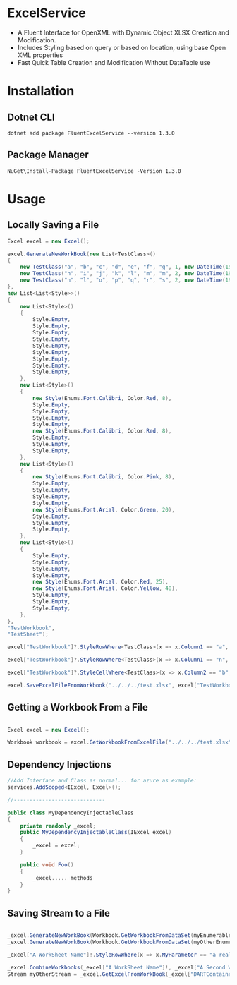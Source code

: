 # ExcelService
- A Fluent Interface for OpenXML with Dynamic Object XLSX Creation and Modification. 
- Includes Styling based on query or based on location, using base Open XML properties
- Fast Quick Table Creation and Modification Without DataTable use

# Installation

## Dotnet CLI
`
dotnet add package FluentExcelService --version 1.3.0
`
## Package Manager  
`
NuGet\Install-Package FluentExcelService -Version 1.3.0
`
# Usage

## Locally Saving a File 
```csharp
Excel excel = new Excel();

excel.GenerateNewWorkBook(new List<TestClass>()
{
    new TestClass("a", "b", "c", "d", "e", "f", "g", 1, new DateTime(1999, 12, 08)),
    new TestClass("h", "i", "j", "k", "l", "m", "m", 2, new DateTime(1998, 11, 07)),
    new TestClass("n", "l", "o", "p", "q", "r", "s", 2, new DateTime(1998, 11, 07)),
},
new List<List<Style>>()
{ 
    new List<Style>()
    { 
        Style.Empty,
        Style.Empty,
        Style.Empty,
        Style.Empty,
        Style.Empty,
        Style.Empty,
        Style.Empty,
        Style.Empty,
        Style.Empty,
    },
    new List<Style>()
    {
        new Style(Enums.Font.Calibri, Color.Red, 8),
        Style.Empty,
        Style.Empty,
        Style.Empty,
        Style.Empty,
        new Style(Enums.Font.Calibri, Color.Red, 8),
        Style.Empty,
        Style.Empty,
        Style.Empty,
    },
    new List<Style>()
    {
        new Style(Enums.Font.Calibri, Color.Pink, 8),
        Style.Empty,
        Style.Empty,
        Style.Empty,
        Style.Empty,
        new Style(Enums.Font.Arial, Color.Green, 20),
        Style.Empty,
        Style.Empty,
        Style.Empty,
    },
    new List<Style>()
    {
        Style.Empty,
        Style.Empty,
        Style.Empty,
        Style.Empty,
        new Style(Enums.Font.Arial, Color.Red, 25),
        new Style(Enums.Font.Arial, Color.Yellow, 48),
        Style.Empty,
        Style.Empty,
        Style.Empty,
    },
},
"TestWorkbook",
"TestSheet");

excel["TestWorkbook"]?.StyleRowWhere<TestClass>(x => x.Column1 == "a", new Style(Enums.Font.Arial, Color.Green, 65));

excel["TestWorkbook"]?.StyleRowWhere<TestClass>(x => x.Column1 == "n", new Style(Enums.Font.Arial, Color.Red, 25));

excel["TestWorkbook"]?.StyleCellWhere<TestClass>(x => x.Column2 == "b", new Style(Enums.Font.Calibri, Color.Aqua, 30));

excel.SaveExcelFileFromWorkbook("../../../test.xlsx", excel["TestWorkbook"] ?? throw new NullReferenceException("Invalid Container"));
```

## Getting a Workbook From a File

```csharp

Excel excel = new Excel();

Workbook workbook = excel.GetWorkbookFromExcelFile("../../../test.xlsx");


```

## Dependency Injections
```csharp
//Add Interface and Class as normal... for azure as example:
services.AddScoped<IExcel, Excel>();

//-----------------------------

public class MyDependencyInjectableClass
{
    private readonly _excel;
    public MyDependencyInjectableClass(IExcel excel)
    {
        _excel = excel;
    }

    public void Foo()
    {
        _excel..... methods
    }
}
```
## Saving Stream to a File
```csharp

_excel.GenerateNewWorkBook(Workbook.GetWorkbookFromDataSet(myEnumerableOfObjects, null, "A WorkSheet Name", "A sheet"));
_excel.GenerateNewWorkBook(Workbook.GetWorkbookFromDataSet(myOtherEnumerableOfObjects, null, "A Second WorkSheet Name", "A sheet"));

_excel["A WorkSheet Name"]!.StyleRowWhere(x => x.MyParameter == "a really cool parameter")

_excel.CombineWorkbooks(_excel["A WorkSheet Name"]!, _excel["A Second WorkSheet Name"]!);
Stream myOtherStream = _excel.GetExcelFromWorkBook(_excel["DARTContainersNotTrackingInCavi"]!);
```
